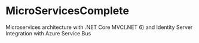 # MicroServicesComplete
 Microservices architecture with .NET Core MVC(.NET 6) and Identity Server Integration with Azure Service Bus
